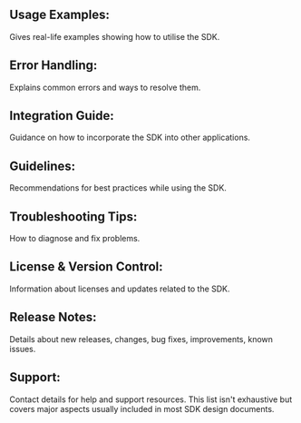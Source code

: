 ## Usage Examples:

Gives real-life examples showing how to utilise the SDK.

## Error Handling:

Explains common errors and ways to resolve them.

## Integration Guide:

Guidance on how to incorporate the SDK into other applications.

## Guidelines:

Recommendations for best practices while using the SDK.

## Troubleshooting Tips:

How to diagnose and fix problems.

## License & Version Control:

Information about licenses and updates related to the SDK.

## Release Notes:

Details about new releases, changes, bug fixes, improvements, known issues.

## Support:

Contact details for help and support resources. This list isn't exhaustive but covers major aspects usually included in most SDK design documents.